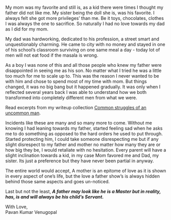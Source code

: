 My mom was my favorite and still is, as a kid there were times I thought my father did not like me. My sister being the doll she is, was his favorite. I always felt she got more privileges’ than me. Be it toys, chocolates, clothes I was always the one to sacrifice. So naturally I had no love towards my dad as I did for my mom.<br>

My dad was hardworking, dedicated to his profession, a street smart and unquestionably charming. He came to city with no money and stayed in one of his school’s classroom surviving on one same meal a day - today lot of men will not eat food if the masala is wrong. <br>

As a boy I was none of this and all those people who knew my father were disappointed in seeing me as his son. No matter what I tried he was a little too much for me to scale up to. This was the reason I never wanted to be with him and chose to spend most of my time with mom. But things changed, it was no big bang but it happened gradually. It was only when I reflected several years back I was able to understand how we both transformed into completely different men from what we were.<br>

Read excerpts from my writeup collection  [Common struggles of an uncommon man](incidents.html).

Incidents like these are many and so many more to come. Without me knowing I had leaning towards my father, started feeling sad when he asks me to do something as opposed to the hard orders he used to put through. Started protecting him, I could take someone disrespecting me but if any slight disrespect to my father and mother no matter how many they are or how big they be, I would retaliate with no hesitation. Every parent will have a slight inclination towards a kid, in my case Mom favored me and Dad, my sister. Its just a preference but they have never been partial in anyway.<br>

The entire world would accept, A mother is an epitome of love as it is shown in every aspect of one’s life, but the love a father show’s is always hidden behind those same aspects and goes un-noticed. <br>

Last but not the least, <b><i>A father may look like he is a Master but in reality, has, is and will always be his child’s Servant.</i></b> <br>

With Love, <br>
Pavan Kumar Venugopal
                                                                                                                                                      
